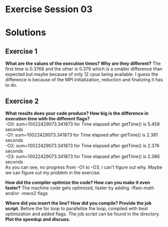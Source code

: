 # Exercise Session 03 #

# Solutions
## Exercise 1
**What are the values of the execution times? Why are they different?** The first time is 0.3768 and the other is 0.379 which is a smaller difference than expected but maybe because of only 12 cpus being available. I guess the difference is because of the MPI initialization, reduction and finalizing it has to do.<br />

## Exercise 2
**What results does your code produce? How big is the difference in execution time with the different flags?** <br />
-O0: sum=10022429073.341873 for Time elapsed after getTime() is 5.458 seconds<br />
-O1: sum=10022429073.341873 for Time elapsed after getTime() is 2.381 seconds<br />
-O2: sum=10022429073.341873 for Time elapsed after getTime() is 2.376 seconds<br />
-O3: sum=10022429073.341873 for Time elapsed after getTime() is 2.386 seconds<br />
As you can see, no progress from -O1 to -O3, I can't figure out why. Maybe we can figure out my problem in the exercise.

**How did the compiler optimize the code? How can you make it even faster?** The machine code gets optimized, faster by adding -ffast-math and/or -mavx2 flags<br />

**Where did you insert the line? How did you compile? Provide the job script.** Before the for loop to parallelize the loop, compiled with best optimization and added flags. The job script can be found in the directory.<br />
**Plot the speedup and discuss.**<br />
